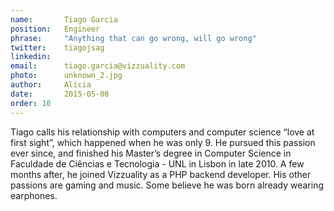 ```yaml
---
name:       Tiago Garcia
position:   Engineer
phrase:     "Anything that can go wrong, will go wrong"
twitter:    tiagojsag
linkedin:   
email:      tiago.garcia@vizzuality.com
photo:      unknown_2.jpg
author:     Alicia
date:       2015-05-08
order: 10
---
```


 Tiago calls his relationship with computers and computer science “love at first sight”, which happened when he was only 9. He pursued this passion ever since, and finished his Master’s degree in Computer Science in Faculdade de Ciências e Tecnologia - UNL in Lisbon in late 2010. A few months after, he joined Vizzuality as a PHP backend developer. His other passions are gaming and music. Some believe he was born already wearing earphones.
